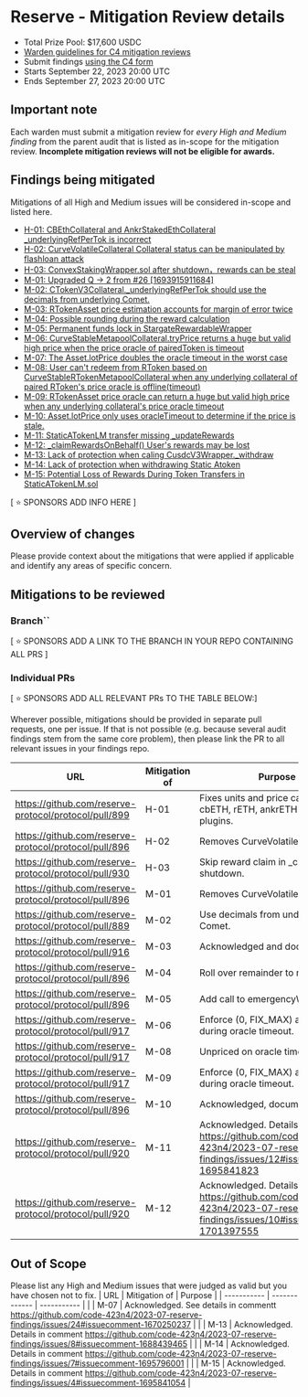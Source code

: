 # Reserve - Mitigation Review details
- Total Prize Pool: $17,600 USDC 
- [Warden guidelines for C4 mitigation reviews](https://code4rena.notion.site/Guidelines-for-C4-mitigation-reviews-ed10fc5cfbf640bd8dcec66f38b343c4)
- Submit findings [using the C4 form](https://code4rena.com/contests/2023-09-reserve-mitigation-review/submit)
- Starts September 22, 2023 20:00 UTC 
- Ends September 27, 2023 20:00 UTC 

## Important note 

Each warden must submit a mitigation review for *every High and Medium finding* from the parent audit that is listed as in-scope for the mitigation review. **Incomplete mitigation reviews will not be eligible for awards.**

## Findings being mitigated

Mitigations of all High and Medium issues will be considered in-scope and listed here.

- [H-01: CBEthCollateral and AnkrStakedEthCollateral _underlyingRefPerTok is incorrect](https://github.com/code-423n4/2023-07-reserve-findings/issues/23)
- [H-02: CurveVolatileCollateral Collateral status can be manipulated by flashloan attack](https://github.com/code-423n4/2023-07-reserve-findings/issues/22)
- [H-03: ConvexStakingWrapper.sol after shutdown，rewards can be steal](https://github.com/code-423n4/2023-07-reserve-findings/issues/11)
- [M-01: Upgraded Q -> 2 from #26 [1693915911684]](https://github.com/code-423n4/2023-07-reserve-findings/issues/45)
- [M-02: CTokenV3Collateral._underlyingRefPerTok should use the decimals from underlying Comet.](https://github.com/code-423n4/2023-07-reserve-findings/issues/39)
- [M-03: RTokenAsset price estimation accounts for margin of error twice](https://github.com/code-423n4/2023-07-reserve-findings/issues/31)
- [M-04: Possible rounding during the reward calculation](https://github.com/code-423n4/2023-07-reserve-findings/issues/30)
- [M-05: Permanent funds lock in StargateRewardableWrapper](https://github.com/code-423n4/2023-07-reserve-findings/issues/27)
- [M-06: CurveStableMetapoolCollateral.tryPrice returns a huge but valid high price when the price oracle of pairedToken is timeout](https://github.com/code-423n4/2023-07-reserve-findings/issues/25)
- [M-07: The Asset.lotPrice doubles the oracle timeout in the worst case](https://github.com/code-423n4/2023-07-reserve-findings/issues/24)
- [M-08: User can't redeem from RToken based on CurveStableRTokenMetapoolCollateral when any underlying collateral of paired RToken's price oracle is offline(timeout)](https://github.com/code-423n4/2023-07-reserve-findings/issues/21)
- [M-09: RTokenAsset price oracle can return a huge but valid high price when any underlying collateral's price oracle timeout](https://github.com/code-423n4/2023-07-reserve-findings/issues/20)
- [M-10: Asset.lotPrice only uses oracleTimeout to determine if the price is stale.](https://github.com/code-423n4/2023-07-reserve-findings/issues/17)
- [M-11: StaticATokenLM transfer missing _updateRewards](https://github.com/code-423n4/2023-07-reserve-findings/issues/12)
- [M-12: _claimRewardsOnBehalf() User's rewards may be lost](https://github.com/code-423n4/2023-07-reserve-findings/issues/10)
- [M-13: Lack of protection when caling CusdcV3Wrapper._withdraw](https://github.com/code-423n4/2023-07-reserve-findings/issues/8)
- [M-14: Lack of protection when withdrawing Static Atoken](https://github.com/code-423n4/2023-07-reserve-findings/issues/7)
- [M-15: Potential Loss of Rewards During Token Transfers in StaticATokenLM.sol](https://github.com/code-423n4/2023-07-reserve-findings/issues/4)

[ ⭐️ SPONSORS ADD INFO HERE ]

## Overview of changes

Please provide context about the mitigations that were applied if applicable and identify any areas of specific concern.

## Mitigations to be reviewed

### Branch``
[ ⭐️ SPONSORS ADD A LINK TO THE BRANCH IN YOUR REPO CONTAINING ALL PRS ]

### Individual PRs
[ ⭐️ SPONSORS ADD ALL RELEVANT PRs TO THE TABLE BELOW:]

Wherever possible, mitigations should be provided in separate pull requests, one per issue. If that is not possible (e.g. because several audit findings stem from the same core problem), then please link the PR to all relevant issues in your findings repo. 

| URL | Mitigation of | Purpose | 
| ----------- | ------------- | ----------- |
| https://github.com/reserve-protocol/protocol/pull/899 | H-01 | Fixes units and price calculations in cbETH, rETH, ankrETH collateral plugins. |
| https://github.com/reserve-protocol/protocol/pull/896 | H-02 | Removes CurveVolatileCollateral. |
| https://github.com/reserve-protocol/protocol/pull/930 | H-03 | Skip reward claim in _checkpoint if shutdown. |
| https://github.com/reserve-protocol/protocol/pull/896 | M-01 | Removes CurveVolatileCollateral. |
| https://github.com/reserve-protocol/protocol/pull/889 | M-02 | Use decimals from underlying Comet. |
| https://github.com/reserve-protocol/protocol/pull/916 | M-03 | Acknowledged and documented. |
| https://github.com/reserve-protocol/protocol/pull/896 | M-04 | Roll over remainder to next call. |
| https://github.com/reserve-protocol/protocol/pull/896 | M-05 | Add call to emergencyWithdraw. |
| https://github.com/reserve-protocol/protocol/pull/917 | M-06 | Enforce (0, FIX_MAX) as "unpriced" during oracle timeout. |
| https://github.com/reserve-protocol/protocol/pull/917 | M-08 | Unpriced on oracle timeout. |
| https://github.com/reserve-protocol/protocol/pull/917 | M-09 | Enforce (0, FIX_MAX) as "unpriced" during oracle timeout. |
| https://github.com/reserve-protocol/protocol/pull/896 | M-10 | Acknowledged, documented. |
| https://github.com/reserve-protocol/protocol/pull/920 | M-11 | Acknowledged. Details in comment https://github.com/code-423n4/2023-07-reserve-findings/issues/12#issuecomment-1695841823 |
| https://github.com/reserve-protocol/protocol/pull/920 | M-12 | Acknowledged. Details in comment https://github.com/code-423n4/2023-07-reserve-findings/issues/10#issuecomment-1701397555 |

## Out of Scope

Please list any High and Medium issues that were judged as valid but you have chosen not to fix.
| URL | Mitigation of | Purpose | 
| ----------- | ------------- | ----------- |
| | M-07 | Acknowledged. See details in commentt https://github.com/code-423n4/2023-07-reserve-findings/issues/24#issuecomment-1670250237 |
| | M-13 | Acknowledged. Details in comment https://github.com/code-423n4/2023-07-reserve-findings/issues/8#issuecomment-1688439465 |
| | M-14 | Acknowledged. Details in comment https://github.com/code-423n4/2023-07-reserve-findings/issues/7#issuecomment-1695796001 |
| | M-15 | Acknowledged. Details in comment https://github.com/code-423n4/2023-07-reserve-findings/issues/4#issuecomment-1695841054 |
